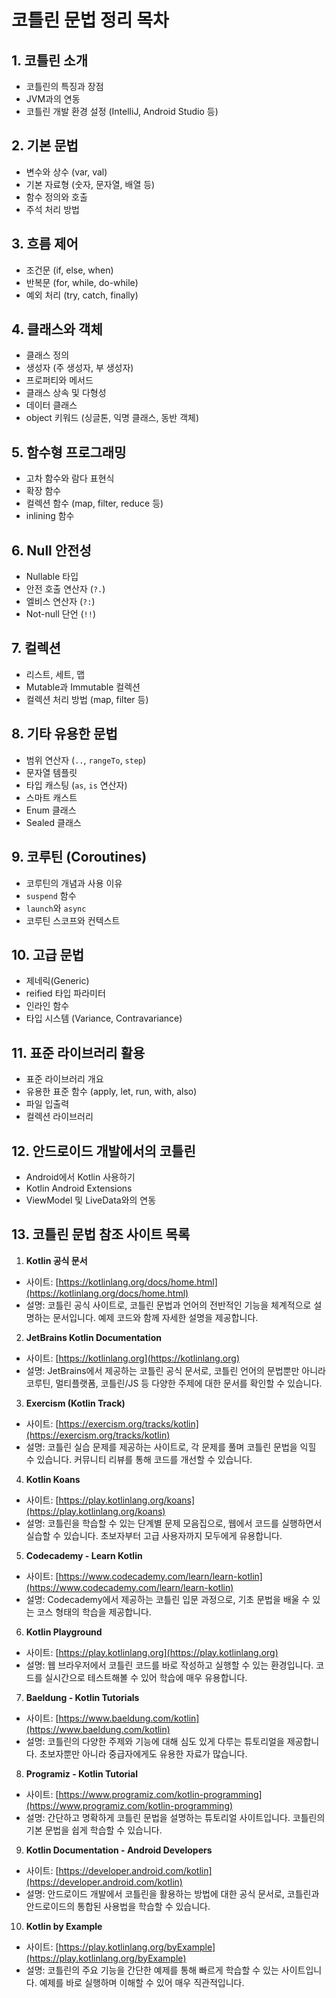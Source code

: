 # 코틀린 문법 정리 목차

## 1. 코틀린 소개

- 코틀린의 특징과 장점
- JVM과의 연동
- 코틀린 개발 환경 설정 (IntelliJ, Android Studio 등)

## 2. 기본 문법

- 변수와 상수 (var, val)
- 기본 자료형 (숫자, 문자열, 배열 등)
- 함수 정의와 호출
- 주석 처리 방법

## 3. 흐름 제어

- 조건문 (if, else, when)
- 반복문 (for, while, do-while)
- 예외 처리 (try, catch, finally)

## 4. 클래스와 객체

- 클래스 정의
- 생성자 (주 생성자, 부 생성자)
- 프로퍼티와 메서드
- 클래스 상속 및 다형성
- 데이터 클래스
- object 키워드 (싱글톤, 익명 클래스, 동반 객체)

## 5. 함수형 프로그래밍

- 고차 함수와 람다 표현식
- 확장 함수
- 컬렉션 함수 (map, filter, reduce 등)
- inlining 함수

## 6. Null 안전성

- Nullable 타입
- 안전 호출 연산자 (`?.`)
- 엘비스 연산자 (`?:`)
- Not-null 단언 (`!!`)

## 7. 컬렉션

- 리스트, 세트, 맵
- Mutable과 Immutable 컬렉션
- 컬렉션 처리 방법 (map, filter 등)

## 8. 기타 유용한 문법

- 범위 연산자 (`..`, `rangeTo`, `step`)
- 문자열 템플릿
- 타입 캐스팅 (`as`, `is` 연산자)
- 스마트 캐스트
- Enum 클래스
- Sealed 클래스

## 9. 코루틴 (Coroutines)

- 코루틴의 개념과 사용 이유
- `suspend` 함수
- `launch`와 `async`
- 코루틴 스코프와 컨텍스트

## 10. 고급 문법

- 제네릭(Generic)
- reified 타입 파라미터
- 인라인 함수
- 타입 시스템 (Variance, Contravariance)

## 11. 표준 라이브러리 활용

- 표준 라이브러리 개요
- 유용한 표준 함수 (apply, let, run, with, also)
- 파일 입출력
- 컬렉션 라이브러리

## 12. 안드로이드 개발에서의 코틀린

- Android에서 Kotlin 사용하기
- Kotlin Android Extensions
- ViewModel 및 LiveData와의 연동

## 13. 코틀린 문법 참조 사이트 목록

1. **Kotlin 공식 문서**

- 사이트: [https://kotlinlang.org/docs/home.html](https://kotlinlang.org/docs/home.html)
- 설명: 코틀린 공식 사이트로, 코틀린 문법과 언어의 전반적인 기능을 체계적으로 설명하는 문서입니다. 예제 코드와 함께 자세한 설명을 제공합니다.

2. **JetBrains Kotlin Documentation**

- 사이트: [https://kotlinlang.org](https://kotlinlang.org)
- 설명: JetBrains에서 제공하는 코틀린 공식 문서로, 코틀린 언어의 문법뿐만 아니라 코루틴, 멀티플랫폼, 코틀린/JS 등 다양한 주제에 대한 문서를 확인할 수 있습니다.

3. **Exercism (Kotlin Track)**

- 사이트: [https://exercism.org/tracks/kotlin](https://exercism.org/tracks/kotlin)
- 설명: 코틀린 실습 문제를 제공하는 사이트로, 각 문제를 풀며 코틀린 문법을 익힐 수 있습니다. 커뮤니티 리뷰를 통해 코드를 개선할 수 있습니다.

4. **Kotlin Koans**

- 사이트: [https://play.kotlinlang.org/koans](https://play.kotlinlang.org/koans)
- 설명: 코틀린을 학습할 수 있는 단계별 문제 모음집으로, 웹에서 코드를 실행하면서 실습할 수 있습니다. 초보자부터 고급 사용자까지 모두에게 유용합니다.

5. **Codecademy - Learn Kotlin**

- 사이트: [https://www.codecademy.com/learn/learn-kotlin](https://www.codecademy.com/learn/learn-kotlin)
- 설명: Codecademy에서 제공하는 코틀린 입문 과정으로, 기초 문법을 배울 수 있는 코스 형태의 학습을 제공합니다.

6. **Kotlin Playground**

- 사이트: [https://play.kotlinlang.org](https://play.kotlinlang.org)
- 설명: 웹 브라우저에서 코틀린 코드를 바로 작성하고 실행할 수 있는 환경입니다. 코드를 실시간으로 테스트해볼 수 있어 학습에 매우 유용합니다.

7. **Baeldung - Kotlin Tutorials**

- 사이트: [https://www.baeldung.com/kotlin](https://www.baeldung.com/kotlin)
- 설명: 코틀린의 다양한 주제와 기능에 대해 심도 있게 다루는 튜토리얼을 제공합니다. 초보자뿐만 아니라 중급자에게도 유용한 자료가 많습니다.

8. **Programiz - Kotlin Tutorial**

- 사이트: [https://www.programiz.com/kotlin-programming](https://www.programiz.com/kotlin-programming)
- 설명: 간단하고 명확하게 코틀린 문법을 설명하는 튜토리얼 사이트입니다. 코틀린의 기본 문법을 쉽게 학습할 수 있습니다.

9. **Kotlin Documentation - Android Developers**

- 사이트: [https://developer.android.com/kotlin](https://developer.android.com/kotlin)
- 설명: 안드로이드 개발에서 코틀린을 활용하는 방법에 대한 공식 문서로, 코틀린과 안드로이드의 통합된 사용법을 학습할 수 있습니다.

10. **Kotlin by Example**

- 사이트: [https://play.kotlinlang.org/byExample](https://play.kotlinlang.org/byExample)
- 설명: 코틀린의 주요 기능을 간단한 예제를 통해 빠르게 학습할 수 있는 사이트입니다. 예제를 바로 실행하며 이해할 수 있어 매우 직관적입니다.
